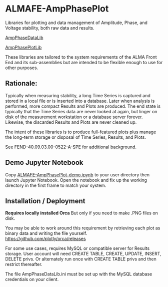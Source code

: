 # ALMAFE-AmpPhasePlot
Libraries for plotting and data management of Amplitude, Phase, and Voltage stability, both raw data and results.

[AmpPhaseDataLib](AmpPhaseDataLib/Readme.MD)  

[AmpPhasePlotLib](AmpPhasePlotLib/Readme.MD)

These libraries are tailored to the system requirements of the ALMA Front End and its sub-assemblies but are intended to be flexible enough to use for other purposes.

## Rationale:
Typically when measuring stability, a long Time Series is captured and stored in a local file or is inserted into a database.  Later when analysis is performed, more compact Results and Plots are produced. The end state is typically that the Time Series data are never looked at again, but linger on disk of the measurement workstation or a database server forever.  Likewise, the discarded Results and Plots are never cleaned up.

The intent of these libraries is to produce full-featured plots plus manage the long-term storage or disposal of Time Series, Results, and Plots.

See FEND-40.09.03.00-0522-A-SPE for additional background.

## Demo Jupyter Notebook

Copy [ALMAFE-AmpPhasePlot-demo.ipynb](https://www.dropbox.com/s/0gi4soxm0om50hy/ALMAFE-AmpPhasePlot-demo.ipynb?dl=0) to your user directory then launch Jupyter Notebook.
Open the notebook and fix up the working directory in the first frame to match your system. 

## Installation / Deployment

**Requires locally installed Orca**
But only if you need to make .PNG files on disk.

You may be able to work around this requirement by retrieving
each plot as binary data and writing the file yourself.
https://github.com/plotly/orca/releases

For some use cases, requires MySQL or compatible server for Results storage.
User account will need CREATE TABLE, CREATE, UPDATE, INSERT, DELETE privs.
Or alternately run once with CREATE TABLE privs and then restrict thereafter.

The file AmpPhaseDataLib.ini must be set up with the MySQL database credentials on your client.
